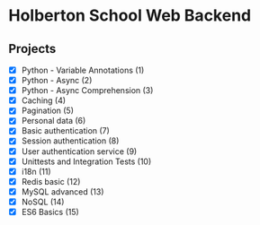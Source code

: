 # Holberton School Web Backend

## Projects

* [x] Python - Variable Annotations (1)
* [x] Python - Async (2)
* [x] Python - Async Comprehension (3)
* [x] Caching (4)
* [x] Pagination (5)
* [x] Personal data (6)
* [x] Basic authentication (7)
* [x] Session authentication (8)
* [x] User authentication service (9)
* [x] Unittests and Integration Tests (10)
* [x] i18n (11)
* [x] Redis basic (12)
* [x] MySQL advanced (13)
* [x] NoSQL (14)
* [x] ES6 Basics (15)
